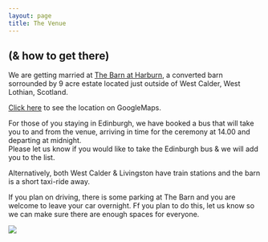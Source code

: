 ```yaml
---
layout: page
title: The Venue
---
```


## (& how to get there)

We are getting married at [The Barn at Harburn](https://www.harburnbarn.co.uk/), a converted barn sorrounded by 9 acre estate located just outside of West Calder, West Lothian, Scotland.

[Click here](https://www.google.com/maps/place/Harburn+Barn/@55.8333398,-3.5197744,15z/data=!4m2!3m1!1s0x0:0x54ad3ae30cd3dce1?sa=X&ved=2ahUKEwiOzfzN66z3AhVGnKQKHXOpCdgQ_BJ6BAhiEAU) to see the location on GoogleMaps. 

For those of you staying in Edinburgh, we have booked a bus that will take you to and from the venue, arriving in time for the ceremony at 14.00 and departing at midnight.<br/>
Please let us know if you would like to take the Edinburgh bus & we will add you to the list.

Alternatively, both West Calder & Livingston have train stations and the barn is a short taxi-ride away.

If you plan on driving, there is some parking at The Barn and you are welcome to leave your car overnight. Ff you plan to do this, let us know so we can make sure there are enough spaces for everyone.

<a href="https://lh3.googleusercontent.com/Szh6EqJhkkVwJGCP9rV5EvNsralov71KV23JcF7-25MxmWkEdJqrk7l_8FzU-WJXAleVle7KtmJNC4JxfLek7EZXFde9F1QRnn4hFQuY8CMxDWUp1i7bKPsgAjE9CngmAH2CTruYIQ=w2400?source=screenshot.guru"> <img src="https://lh3.googleusercontent.com/Szh6EqJhkkVwJGCP9rV5EvNsralov71KV23JcF7-25MxmWkEdJqrk7l_8FzU-WJXAleVle7KtmJNC4JxfLek7EZXFde9F1QRnn4hFQuY8CMxDWUp1i7bKPsgAjE9CngmAH2CTruYIQ=w600-h315-p-k" /> </a>
